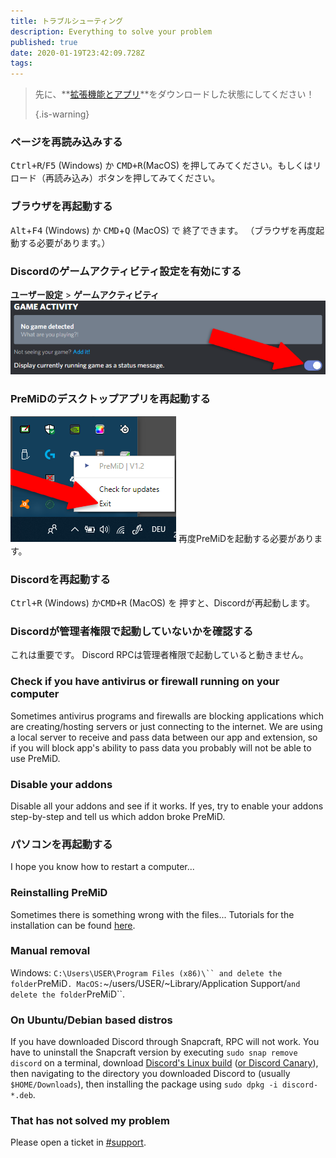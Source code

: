 ```yaml
---
title: トラブルシューティング
description: Everything to solve your problem
published: true
date: 2020-01-19T23:42:09.728Z
tags:
---
```


> 先に、**[拡張機能とアプリ](https://premid.app/downloads)**をダウンロードした状態にしてください！ 
> 
> {.is-warning}

### ページを再読み込みする
<kbd>Ctrl+R</kbd>/<kbd>F5</kbd> (Windows) か <kbd>CMD+R</kbd>(MacOS) を押してみてください。もしくはリロード（再読み込み）ボタンを押してみてください。

### ブラウザを再起動する
<kbd>Alt</kbd>+<kbd>F4</kbd> (Windows) か <kbd>CMD</kbd>+<kbd>Q</kbd> (MacOS) で 終了できます。 （ブラウザを再度起動する必要があります。）

### Discordのゲームアクティビティ設定を有効にする
**ユーザー設定** > **ゲームアクティビティ** ![gameactivity_edited.png](/gameactivity_edited.png)

### PreMiDのデスクトップアプリを再起動する
![quit.png](/quit.png) 再度PreMiDを起動する必要があります。

### Discordを再起動する
<kbd>Ctrl+R</kbd> (Windows) か<kbd>CMD+R</kbd> (MacOS) を 押すと、Discordが再起動します。

### Discordが管理者権限で起動していないかを確認する
これは重要です。 Discord RPCは管理者権限で起動していると動きません。

### Check if you have antivirus or firewall running on your computer
Sometimes antivirus programs and firewalls are blocking applications which are creating/hosting servers or just connecting to the internet. We are using a local server to receive and pass data between our app and extension, so if you will block app's ability to pass data you probably will not be able to use PreMiD.

### Disable your addons
Disable all your addons and see if it works. If yes, try to enable your addons step-by-step and tell us which addon broke PreMiD.

### パソコンを再起動する
I hope you know how to restart a computer...

### Reinstalling PreMiD
Sometimes there is something wrong with the files... Tutorials for the installation can be found [here](/install).

### Manual removal
Windows:    `C:\Users\USER\Program Files (x86)\`` and delete the folder`PreMiD`.
MacOS:`~/users/USER/~Library/Application Support/`and delete the folder`PreMiD``.

### On Ubuntu/Debian based distros
If you have downloaded Discord through Snapcraft, RPC will not work. You have to uninstall the Snapcraft version by executing `sudo snap remove discord` on a terminal, download [Discord's Linux build](https://discordapp.com/api/download?platform=linux) ([or Discord Canary](https://discordapp.com/api/canary/download?platform=linux)), then navigating to the directory you downloaded Discord to (usually `$HOME/Downloads`), then installing the package using `sudo dpkg -i discord-*.deb`.

### That has not solved my problem
Please open a ticket in [#support](https://discord.gg/PreMiD).